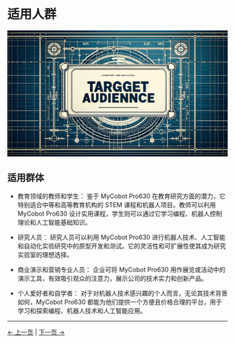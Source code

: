 # 适用人群

![适用人群](../resources/1-ProductIntroduction/1.2适用人群.png)

## 适用群体

- 教育领域的教师和学生： 鉴于 MyCobot Pro630 在教育研究方面的潜力，它特别适合中等和高等教育机构的 STEM 课程和机器人项目。教师可以利用 MyCobot Pro630 设计实用课程，学生则可以通过它学习编程、机器人控制理论和人工智能基础知识。

- 研究人员： 研究人员可以利用 MyCobot Pro630 进行机器人技术、人工智能和自动化实验研究中的原型开发和测试。它的灵活性和可扩展性使其成为研究实验室的理想选择。

- 商业演示和营销专业人员： 企业可将 MyCobot Pro630 用作展览或活动中的演示工具，有效吸引观众的注意力，展示公司的技术实力和创新产品。

- 个人爱好者和自学者： 对于对机器人技术感兴趣的个人而言，无论其技术背景如何，MyCobot Pro630 都能为他们提供一个方便且价格合理的平台，用于学习和探索编程、机器人技术和人工智能应用。

---

[← 上一页](../1-ProductIntroduction/1.1-DesignPhilosophy.md) | [下一页 →](../1-ProductIntroduction/1.3-ApplicationScenario.md)

